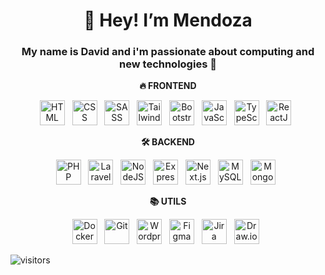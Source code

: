 <h1 align="center"><b>👋 Hey! I’m Mendoza </b></h1>

<h3 align="center"><b> My name is David and i'm passionate about computing and new technologies 👀</b></h3>

<p align="center"><b >🔥 FRONTEND</b></p>

<div align="center">

  <img src="https://www.svgrepo.com/show/452228/html-5.svg" height="40" alt="HTML" title="HTML"/> &nbsp;
  <img src="https://www.svgrepo.com/show/452185/css-3.svg" height="40" alt="CSS" title="CSS"/> &nbsp;
  <img src="https://www.svgrepo.com/show/439306/sass.svg" height="40" alt="SASS" title="SASS"/> &nbsp;
  <img src="https://www.svgrepo.com/show/374118/tailwind.svg" height="40" alt="Tailwind" title="Tailwind"/> &nbsp;
  <img src="https://www.svgrepo.com/show/353498/bootstrap.svg" height="40" alt="Bootstrap" title="Bootstrap"/> &nbsp;
  <img src="https://www.svgrepo.com/show/353925/javascript.svg" height="40" alt="JavaScript" title="JavaScript"/> &nbsp;
  <img src="https://www.svgrepo.com/show/374146/typescript-official.svg" height="40" alt="TypeScript" title="TypeScript"/> &nbsp;
  <img src="https://www.svgrepo.com/show/374032/reactjs.svg" height="40" alt="ReactJS" title="ReactJS"/> &nbsp;

</div>

<p align="center"><b >🛠 BACKEND</b></p>

<div align="center">

  <img src="https://www.svgrepo.com/show/452088/php.svg" height="40" alt="PHP" title="PHP"/> &nbsp;
  <img src="https://www.svgrepo.com/show/353985/laravel.svg" height="40" alt="Laravel" title="Laravel"/> &nbsp;
  <img src="https://www.svgrepo.com/show/439238/nodejs.svg" height="40" alt="NodeJS" title="NodeJS"/> &nbsp;
  <img src="https://www.svgrepo.com/show/353724/express.svg" height="40" alt="Express.js" title="Express.js"/> &nbsp;
  <img src="https://www.svgrepo.com/show/306466/next-dot-js.svg" height="40" alt="Next.js" title="Next.js"/> &nbsp;
  <img src="https://www.svgrepo.com/show/373848/mysql.svg" height="40" alt="MySQL" title="MySQL"/> &nbsp;
  <img src="https://www.svgrepo.com/show/439231/mongodb.svg" height="40" alt="MongoDB" title="MongoDB"/> &nbsp;

</div>

<p align="center"><b >📚 UTILS</b></p>

<div align="center">

  <img src="https://www.svgrepo.com/show/448221/docker.svg" height="40" alt="Docker" title="Docker"/> &nbsp;
  <img src="https://www.svgrepo.com/show/452210/git.svg" height="40" alt="Git" title="Git"/> &nbsp;
  <img src="https://www.svgrepo.com/show/475696/wordpress-color.svg" height="40" alt="Wordpress" title="Wordpress"/> &nbsp;
  <img src="https://www.svgrepo.com/show/448222/figma.svg" height="40" alt="Figma" title="Figma"/> &nbsp;
  <img src="https://www.svgrepo.com/show/353935/jira.svg" height="40" alt="Jira" title="Jira"/> &nbsp;
  <img src="https://www.svgrepo.com/show/373564/drawio.svg" height="40" alt="Draw.io" title="Draw.io"/> &nbsp;

</div>

![visitors](https://visitor-badge.laobi.icu/badge?page_id=eldavid1996.eldavid1996&) 
